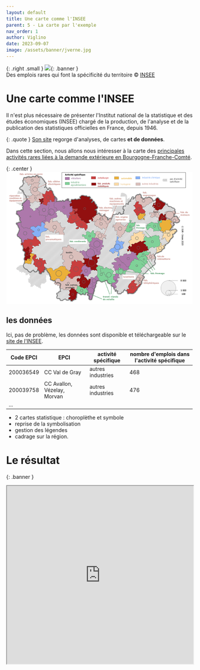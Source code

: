 ```yaml
---
layout: default
title: Une carte comme l'INSEE
parent: 5 - La carte par l'exemple
nav_order: 1
author: Viglino
date: 2023-09-07
image: /assets/banner/jverne.jpg
---
```

{: .right .small }
![](/Macarte-MI/assets/banner/insee.jpg){: .banner }   
Des emplois rares qui font la spécificité du territoire &copy; [INSEE](https://www.insee.fr/fr/statistiques/4808781#graphique-figure3)

# Une carte comme l'INSEE

Il n'est plus nécessaire de présenter l'Institut national de la statistique et des études économiques (INSEE) chargé de la production, de l'analyse et de la publication des statistiques officielles en France, depuis 1946.

{: .quote }
[Son site](https://www.insee.fr) regorge d'analyses, de cartes **et de données**.

Dans cette section, nous allons nous intéresser à la carte des [principales activités rares liées à la demande extérieure en Bourgogne-Franche-Comté](https://www.insee.fr/fr/statistiques/4808781#figure3).

{: .center }
![](/assets/img/ch5.2-insee.png)

## les données

Ici, pas de problème, les données sont disponible et téléchargeable sur le [site de l'INSEE](https://www.insee.fr/fr/statistiques/4808781).

| Code EPCI | EPCI | activité spécifique | nombre d'emplois dans l'activité spécifique |
|-----------|------|---------------------|---------------------------------------------|
| 200036549 | CC Val de Gray              | autres industries | 468 |
| 200039758 | CC Avallon, Vézelay, Morvan | autres industries | 476 |
| ... | | | |

* 2 cartes statistique : choroplèthe et symbole
* reprise de la symbolisation
* gestion des légendes
* cadrage sur la région.

# Le résultat

{: .banner }
<iframe src="https://macarte.ign.fr/carte/M98ceY/insee" width="100%" height="480px"></iframe>
